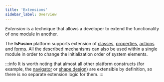 ```yaml
---
title: 'Extensions'
sidebar_label: Overview
---
```


*Extension* is a technique that allows a developer to extend the functionality of one module in another. 

The **lsFusion** platform supports extension of [classes](Class_extension.md), [properties](Property_extension.md), [actions](Action_extension.md) and [forms](Form_extension.md). All the described mechanisms can also be used within a single module in order to change the initialization order of system elements. 


:::info
It is worth noting that almost all other platform constructs (for example, the [navigator](Navigator.md) or [shape design](Form_design.md)) are extensible by definition, so there is no separate extension logic for them.
:::
